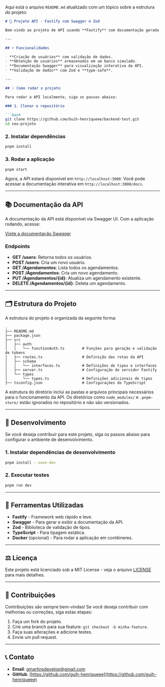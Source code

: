 Aqui está o arquivo `README.md` atualizado com um tópico sobre a estrutura do projeto:

```markdown
# 🚀 Projeto API - Fastify com Swagger e Zod

Bem-vindo ao projeto de API usando **Fastify** com documentação gerada automaticamente via **Swagger**! Esta API está configurada para validar entradas e saídas com **Zod** e possui documentação interativa para facilitar o entendimento e uso.

---

## ⚡ Funcionalidades

- **Criação de usuários** com validação de dados.
- **Obtenção de usuários** armazenados em um banco simulado.
- **Documentação Swagger** para visualização interativa da API.
- **Validação de dados** com Zod e **type-safe**.

---

## 💡 Como rodar o projeto

Para rodar a API localmente, siga os passos abaixo:

### 1. Clonar o repositório

```bash
git clone https://github.com/Guih-henriqueee/backend-test.git
cd seu-projeto
```

### 2. Instalar dependências

```bash
pnpm install
```

### 3. Rodar a aplicação

```bash
pnpm start
```

Agora, a API estará disponível em `http://localhost:3000`. Você pode acessar a documentação interativa em `http://localhost:3000/docs`.

---

## 📚 Documentação da API

A documentação da API está disponível via Swagger UI. Com a aplicação rodando, acesse:

[Visite a documentação Swagger](http://localhost:3000/docs)

### Endpoints

- **GET /users**: Retorna todos os usuários.
- **POST /users**: Cria um novo usuário.
- **GET /Agendamentos**: Lista todos os agendamentos.
- **POST /Agendamentos**: Cria um novo agendamento.
- **PUT /Agendamentos/{id}**: Atualiza um agendamento existente.
- **DELETE /Agendamentos/{id}**: Deleta um agendamento.

---

## 🗂 Estrutura do Projeto

A estrutura do projeto é organizada da seguinte forma:

```
.
├── README.md
├── package.json
├── src
│   ├── auth
│   │   └── functionAuth.ts        # Funções para geração e validação de tokens
│   ├── routes.ts                  # Definição das rotas da API
│   ├── schema
│   │   └── interfaces.ts          # Definições de tipos e interfaces
│   ├── server.ts                  # Configuração do servidor Fastify
│   └── types
│       └── types.ts               # Definições adicionais de tipos
├── tsconfig.json                  # Configurações do TypeScript
```

A estrutura do diretório inclui as pastas e arquivos principais necessários para o funcionamento da API. Os diretórios como `node_modules/` e `.pnpm-store/` estão ignorados no repositório e não são versionados.

---

## 🚀 Desenvolvimento

Se você deseja contribuir para este projeto, siga os passos abaixo para configurar o ambiente de desenvolvimento.

### 1. Instalar dependências de desenvolvimento

```bash
pnpm install --save-dev
```

### 2. Executar testes

```bash
pnpm run dev
```

---

## 🔧 Ferramentas Utilizadas

- **Fastify** - Framework web rápido e leve.
- **Swagger** - Para gerar e exibir a documentação da API.
- **Zod** - Biblioteca de validação de tipos.
- **TypeScript** - Para tipagem estática.
- **Docker** (opcional) - Para rodar a aplicação em contêineres.

---

## ⚖️ Licença

Este projeto está licenciado sob a MIT License - veja o arquivo [LICENSE](LICENSE) para mais detalhes.

---

## 💬 Contribuições

Contribuições são sempre bem-vindas! Se você deseja contribuir com melhorias ou correções, siga estas etapas:

1. Faça um fork do projeto.
2. Crie uma branch para sua feature: `git checkout -b minha-feature`.
3. Faça suas alterações e adicione testes.
4. Envie um pull request.

---

## 📞 Contato

- **Email**: gmartinsdevelop@gmail.com
- **GitHub**: [https://github.com/guih-henriqueee](https://github.com/guih-henriqueee)
```
